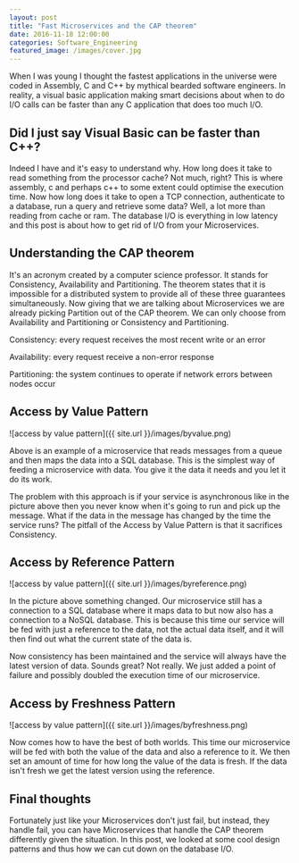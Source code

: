 ```yaml
---
layout: post
title: "Fast Microservices and the CAP theorem"
date: 2016-11-18 12:00:00
categories: Software_Engineering
featured_image: /images/cover.jpg
---
```


When I was young I thought the fastest applications in the universe were coded in Assembly, C and C++ by mythical bearded software engineers. In reality, a visual basic application making smart decisions about when to do I/O calls can be faster than any C application that does too much I/O.

## Did I just say Visual Basic can be faster than C++?

Indeed I have and it's easy to understand why. How long does it take to read something from the processor cache? Not much, right? This is where assembly, c and perhaps c++ to some extent could optimise the execution time. Now how long does it take to open a TCP connection, authenticate to a database, run a query and retrieve some data? Well, a lot more than reading from cache or ram. The database I/O is everything in low latency and this post is about how to get rid of I/O from your Microservices.

## Understanding the CAP theorem

It's an acronym created by a computer science professor. It stands for Consistency, Availability and Partitioning. The theorem states that it is impossible for a distributed system to provide all of these three guarantees simultaneously. Now giving that we are talking about Microservices we are already picking Partition out of the CAP theorem. We can only choose from Availability and Partitioning or Consistency and Partitioning.

Consistency: every request receives the most recent write or an error

Availability: every request receive a non-error response

Partitioning: the system continues to operate if network errors between nodes occur

## Access by Value Pattern

![access by value pattern]({{ site.url }}/images/byvalue.png)

Above is an example of a microservice that reads messages from a queue and then maps the data into a SQL database. This is the simplest way of feeding a microservice with data. You give it the data it needs and you let it do its work. 

The problem with this approach is if your service is asynchronous like in the picture above then you never know when it's going to run and pick up the message. What if the data in the message has changed by the time the service runs? The pitfall of the Access by Value Pattern is that it sacrifices Consistency.

## Access by Reference Pattern

![access by value pattern]({{ site.url }}/images/byreference.png)

In the picture above something changed. Our microservice still has a connection to a SQL database where it maps data to but now also has a connection to a NoSQL database. This is because this time our service will be fed with just a reference to the data, not the actual data itself, and it will then find out what the current state of the data is.

Now consistency has been maintained and the service will always have the latest version of data. Sounds great? Not really. We just added a point of failure and possibly doubled the execution time of our microservice.

## Access by Freshness Pattern

![access by value pattern]({{ site.url }}/images/byfreshness.png)

Now comes how to have the best of both worlds. This time our microservice will be fed with both the value of the data and also a reference to it. We then set an amount of time for how long the value of the data is fresh. If the data isn't fresh we get the latest version using the reference.

## Final thoughts

Fortunately just like your Microservices don't just fail, but instead, they handle fail, you can have Microservices that handle the CAP theorem differently given the situation. In this post, we looked at some cool design patterns and thus how we can cut down on the database I/O.